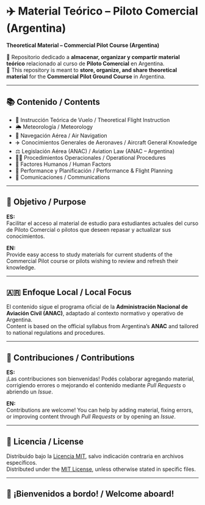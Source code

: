 # ✈️ Material Teórico – Piloto Comercial (Argentina)  
**Theoretical Material – Commercial Pilot Course (Argentina)**

📁 Repositorio dedicado a **almacenar, organizar y compartir material teórico** relacionado al curso de **Piloto Comercial** en Argentina.  
📁 This repository is meant to **store, organize, and share theoretical material** for the **Commercial Pilot Ground Course** in Argentina.

---

## 📚 Contenido / Contents

- 🛫 Instrucción Teórica de Vuelo / Theoretical Flight Instruction  
- 🌦️ Meteorología / Meteorology  
- 🧭 Navegación Aérea / Air Navigation  
- ✈️ Conocimientos Generales de Aeronaves / Aircraft General Knowledge  
- ⚖️ Legislación Aérea (ANAC) / Aviation Law (ANAC – Argentina)  
- 🧑‍✈️ Procedimientos Operacionales / Operational Procedures  
- 🧠 Factores Humanos / Human Factors  
- 📐 Performance y Planificación / Performance & Flight Planning  
- 📡 Comunicaciones / Communications  

---

## 🎯 Objetivo / Purpose

**ES:**  
Facilitar el acceso al material de estudio para estudiantes actuales del curso de Piloto Comercial o pilotos que deseen repasar y actualizar sus conocimientos.

**EN:**  
Provide easy access to study materials for current students of the Commercial Pilot course or pilots wishing to review and refresh their knowledge.

---

## 🇦🇷 Enfoque Local / Local Focus

El contenido sigue el programa oficial de la **Administración Nacional de Aviación Civil (ANAC)**, adaptado al contexto normativo y operativo de Argentina.  
Content is based on the official syllabus from Argentina’s **ANAC** and tailored to national regulations and procedures.

---

## 🤝 Contribuciones / Contributions

**ES:**  
¡Las contribuciones son bienvenidas! Podés colaborar agregando material, corrigiendo errores o mejorando el contenido mediante *Pull Requests* o abriendo un *Issue*.

**EN:**  
Contributions are welcome! You can help by adding material, fixing errors, or improving content through *Pull Requests* or by opening an *Issue*.

---

## 📄 Licencia / License

Distribuido bajo la [Licencia MIT](LICENSE), salvo indicación contraria en archivos específicos.  
Distributed under the [MIT License](LICENSE), unless otherwise stated in specific files.

---

## 🧭 ¡Bienvenidos a bordo! / Welcome aboard!

